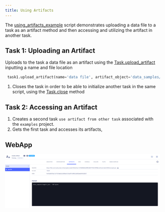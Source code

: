 ```yaml
---
title: Using Artifacts
---
```


The [using_artifacts_example](https://github.com/allegroai/clearml/blob/master/examples/reporting/using_artifacts_example.py) 
script demonstrates uploading a data file to a task as an artifact method and then accessing and utilizing the artifact in another task. 

## Task 1: Uploading an Artifact 


Uploads to the task a data file as an artifact using the [Task.upload_artifact](../../references/sdk/task.md#upload_artifact) inputting a name and file location
   ```python
    task1.upload_artifact(name='data file', artifact_object='data_samples/sample.json')
   ```

1. Closes the task in order to be able to initialize another task in the same script, using the [Task.close](../../references/sdk/task.md#close) method  

## Task 2: Accessing an Artifact
1. Creates a second task `use artifact from other task` associated with the `examples` project. 
1. Gets the first task and accesses its artifacts,  

## WebApp 

![Artifacts in WebApp](../../img/examples_using_artifacts_1.png)